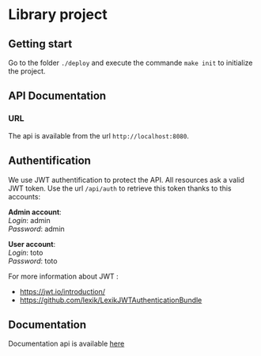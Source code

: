 # Library project

## Getting start

Go to the folder `./deploy` and execute the commande `make init` to initialize the project.

## API Documentation

### URL

The api is available from the url `http://localhost:8080`.

## Authentification 

We use JWT authentification to protect the API.
All resources ask a valid JWT token. 
Use the url `/api/auth` to retrieve this token thanks to this accounts:

**Admin account**:  
_Login_: admin  
_Password_: admin  

**User account**:  
_Login_: toto  
_Password_: toto

For more information about JWT : 
- https://jwt.io/introduction/
- https://github.com/lexik/LexikJWTAuthenticationBundle

## Documentation

Documentation api is available [here](http://localhost:8080/api/doc)


